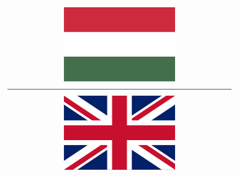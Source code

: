 <div align="center">
<img src="../../../Images/magyar.png"/>
</div>

---

<div align="center">
<img src="../../../Images/english.png"/>
</div>
